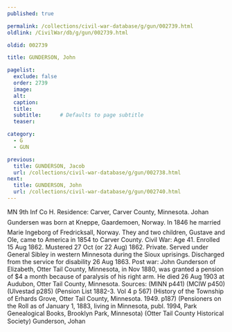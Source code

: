 ```yaml
---
published: true

permalink: /collections/civil-war-database/g/gun/002739.html
oldlink: /CivilWar/db/g/gun/002739.html

oldid: 002739

title: GUNDERSON, John

pagelist:
  exclude: false
  order: 2739
  image: 
  alt:
  caption:
  title:
  subtitle:      # Defaults to page subtitle
  teaser:

category: 
  - G 
  - GUN

previous:
  title: GUNDERSON, Jacob
  url: /collections/civil-war-database/g/gun/002738.html  
next:
  title: GUNDERSON, John
  url: /collections/civil-war-database/g/gun/002740.html   
---
```

MN 9th Inf Co H. Residence: Carver, Carver County, Minnesota. &#147;Johan Gundersen&#148; was born at Kneppe, Gaardemoen, Norway. In 1846 he married Marie Ingeborg of Fredricksall, Norway. They and two children, Gustave and Ole, came to America in 1854 to Carver County. Civil War: Age 41. Enrolled 15 Aug 1862. Mustered 27 Oct (or 22 Aug) 1862. Private. Served under General Sibley in western Minnesota during the Sioux uprisings. Discharged from the service for disability 26 Aug 1863. Post war: John Gunderson of Elizabeth, Otter Tail County, Minnesota, in Nov 1880, was granted a pension of $4 a month because of paralysis of his right arm. He died 26 Aug 1903 at Audubon, Otter Tail County, Minnesota. Sources: (MINN p441) (MCIW p450) (Ulvestad p285) (Pension List 1882-3. Vol 4 p 567) (History of the Township of Erhards Grove, Otter Tail County, Minnesota. 1949. p187) (Pensioners on the Roll as of January 1, 1883, living in Minnesota, publ. 1994, Park Genealogical Books, Brooklyn Park, Minnesota) (Otter Tail County Historical Society) &#147;Gunderson, Johan&#148;
